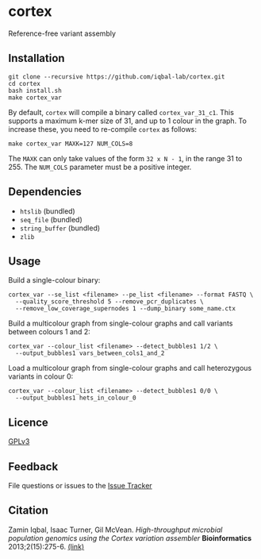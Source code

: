 # cortex

Reference-free variant assembly

## Installation

```
git clone --recursive https://github.com/iqbal-lab/cortex.git
cd cortex
bash install.sh
make cortex_var
```

By default, `cortex` will compile a binary called `cortex_var_31_c1`.
This supports a maximum k-mer size of 31, and up to 1 colour in the graph.
To increase these, you need to re-compile `cortex` as follows:
```
make cortex_var MAXK=127 NUM_COLS=8
```
The `MAXK` can only take values of the form `32 x N - 1`, in the range 31 to 255.
The `NUM_COLS` parameter must be a positive integer.

## Dependencies

* `htslib` (bundled)
* `seq_file` (bundled)
* `string_buffer` (bundled)
* `zlib`

## Usage

Build a single-colour binary:
```
cortex_var --se_list <filename> --pe_list <filename> --format FASTQ \
  --quality_score_threshold 5 --remove_pcr_duplicates \
  --remove_low_coverage_supernodes 1 --dump_binary some_name.ctx
```

Build a multicolour graph from single-colour graphs and call variants between colours 1 and 2:
```
cortex_var --colour_list <filename> --detect_bubbles1 1/2 \
  --output_bubbles1 vars_between_cols1_and_2
```

Load a multicolour graph from single-colour graphs and call heterozygous variants in colour 0:
```
cortex_var --colour_list <filename> --detect_bubbles1 0/0 \
  --output_bubbles1 hets_in_colour_0
```

## Licence

[GPLv3](https://raw.githubusercontent.com/iqbal-lab/cortex/master/gpl.txt)

## Feedback

File questions or issues to the [Issue Tracker](https://github.com/iqbal-lab/cortex/issues)

## Citation

Zamin Iqbal, Isaac Turner, Gil McVean.
*High-throughput microbial population genomics using the Cortex variation assembler*
**Bioinformatics**  2013;2(15):275-6. 
[(link)](https://doi.org/10.1093/bioinformatics/bts673)
